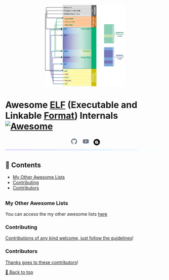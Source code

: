 <p align="center">
    <a href="https://wiki.osdev.org/ELF">
      <img width="50%" src="https://github.com/cybersecurity-dev/cybersecurity-dev/blob/main/assets/ELF_internals.jpg" />
    </a>
</p>

# Awesome [ELF](https://en.wikipedia.org/wiki/Executable_and_Linkable_Format) (Executable and Linkable [Format](https://gabi.xinuos.com/)) Internals [![Awesome](https://awesome.re/badge.svg)](https://awesome.re)

<p align="center">
    <a href="https://github.com/cybersecurity-dev/"><img height="25" src="https://github.com/cybersecurity-dev/cybersecurity-dev/blob/main/assets/github.svg" alt="GitHub"></a>
    &nbsp;
    <a href="https://www.youtube.com/@CyberThreatDefence"><img height="25" src="https://github.com/cybersecurity-dev/cybersecurity-dev/blob/main/assets/youtube.svg" alt="YouTube"></a>
    &nbsp;
    <a href="https://cyberthreatdefence.com/my_awesome_lists"><img height="20" src="https://github.com/cybersecurity-dev/cybersecurity-dev/blob/main/assets/blog.svg" alt="My Awesome Lists"></a>
    <img src="https://github.com/cybersecurity-dev/cybersecurity-dev/blob/main/assets/bar.gif">
</p>

## 📖 Contents
- [My Other Awesome Lists](#my-other-awesome-lists)
- [Contributing](#contributing)
- [Contributors](#contributors)

##

### My Other Awesome Lists
You can access the my other awesome lists [here](https://cyberthreatdefence.com/my_awesome_lists)

### Contributing
[Contributions of any kind welcome, just follow the guidelines](contributing.md)!

### Contributors
[Thanks goes to these contributors](https://github.com/cybersecurity-dev/awesome-elf-internals/graphs/contributors)!

[🔼 Back to top](##awesome-elf-executable-and-linkable-format-internals-)

